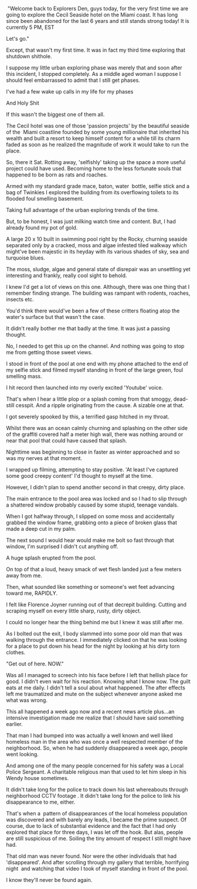  "Welcome back to Explorers Den, guys today, for the very first time we are going to explore the Cecil Seaside hotel on the Miami coast. It has long since been abandoned for the last 6 years and still stands strong today! It is currently 5 PM, EST

Let's go."

Except, that wasn't my first time. It was in fact my third time exploring that shutdown shithole.

I suppose my little urban exploring phase was merely that and soon after this incident, I stopped completely. As a middle aged woman I suppose I should feel embarrassed to admit that I still get phases. 

I've had a few wake up calls in my life for my phases 

And Holy Shit

If this wasn't the biggest one of them all.

The Cecil hotel was one of those 'passion projects' by the beautiful seaside of the  Miami coastline founded by some young millionaire that inherited his wealth and built a resort to keep himself content for a while till its charm faded as soon as he realized the magnitude of work it would take to run the place.

So, there it Sat. Rotting away, 'selfishly' taking up the space a more useful project could have used. Becoming home to the less fortunate souls that happened to be born as rats and roaches.

Armed with my standard grade mace, baton, water  bottle, selfie stick and a bag of Twinkies I explored the building from its overflowing toilets to its flooded foul smelling basement. 

Taking full advantage of the urban exploring trends of the time.

But, to be honest, I was just milking watch time and content. But, I had already found my pot of gold.

A large 20 x 10 built in swimming pool right by the Rocky, churning seaside separated only by a cracked, moss and algae infested tiled walkway which might've been majestic in its heyday with its various shades of sky, sea and turquoise blues.

The moss, sludge, algae and general state of disrepair was an unsettling yet interesting and frankly, really cool sight to behold.

I knew I'd get a lot of views on this one. Although, there was one thing that I remember finding strange. The building was rampant with rodents, roaches, insects etc.

You'd think there would've been a few of these critters floating atop the water's surface but that wasn't the case. 

It didn't really bother me that badly at the time. It was just a passing thought.

No, I needed to get this up on the channel. And nothing was going to stop me from getting those sweet views.

I stood in front of the pool at one end with my phone attached to the end of my selfie stick and filmed myself standing in front of the large green, foul smelling mass.

I hit record then launched into my overly excited 'Youtube' voice. 

That's when I hear a little plop or a splash coming from that smoggy, dead-still cesspit. And a ripple originating from the cause. A sizable one at that.

I got severely spooked by this, a terrified gasp hitched in my throat.

Whilst there was an ocean calmly churning and splashing on the other side of the graffiti covered half a meter high wall, there was nothing around or near that pool that could have caused that splash.

Nighttime was beginning to close in faster as winter approached and so was my nerves at that moment. 

I wrapped up filming, attempting to stay positive. 'At least I've captured some good creepy content' I'd thought to myself at the time.

However, I didn't plan to spend another second in that creepy, dirty place.

The main entrance to the pool area was locked and so I had to slip through a shattered window probably caused by some stupid, teenage vandals.

When I got halfway through, I slipped on some moss and accidentally grabbed the window frame, grabbing onto a piece of broken glass that made a deep cut in my palm.

The next sound I would hear would make me bolt so fast through that window, I'm surprised I didn't cut anything off. 

A huge splash erupted from the pool.

On top of that a loud, heavy smack of wet flesh landed just a few meters away from me.

Then, what sounded like something or someone's wet feet advancing toward me, RAPIDLY.

I felt like Florence Joyner running out of that decrepit building. Cutting and scraping myself on every little sharp, rusty, dirty object.

I could no longer hear the thing behind me but I knew it was still after me.

As I bolted out the exit, I body slammed into some poor old man that was walking through the entrance. I immediately clicked on that he was looking for a place to put down his head for the night by looking at his dirty torn clothes.

"Get out of here. NOW."

Was all I managed to screech into his face before I left that hellish place for good. I didn't even wait for his reaction. Knowing what I know now. The guilt eats at me daily. I didn't tell a soul about what happened. The after effects left me traumatized and mute on the subject whenever anyone asked me what was wrong.

This all happened a week ago now and a recent news article plus...an intensive investigation made me realize that I should have said something earlier.

That man I had bumped into was actually a well known and well liked homeless man in the area who was once a well respected member of the neighborhood. So, when he had suddenly disappeared a week ago, people went looking.

And among one of the many people concerned for his safety was a Local Police Sergeant. A charitable religious man that used to let him sleep in his Wendy house sometimes.

It didn't take long for the police to track down his last whereabouts through neighborhood CCTV footage . It didn't take long for the police to link his disappearance to me, either.

That's when a  pattern of disappearances of the local homeless population was discovered and with barely any leads, I became the prime suspect. Of course, due to lack of substantial evidence and the fact that I had only explored that place for three days, I was let off the hook. But alas, people are still suspicious of me. Soiling the tiny amount of respect I still might have had.

That old man was never found. Nor were the other individuals that had 'disappeared'. And after scrolling through my gallery that terrible, horrifying night  and watching that video I took of myself standing in front of the pool.



I know they'll never be found again.